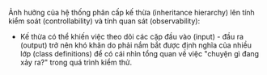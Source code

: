 Ảnh hưởng của hệ thống phân cấp kế thừa (inheritance hierarchy) lên tính kiểm soát (controllability) và tính quan sát (observability):
- Kế thừa có thể khiến việc theo dõi các cặp đầu vào (input) - đầu ra (output) trở nên khó khăn do phải nắm 	bắt được định nghĩa của nhiều lớp (class definitions) để có cái nhìn tổng quan về việc "chuyện gì đang 	xảy ra?" trong quá trình kiểm thử.